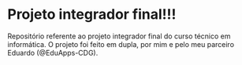 # Projeto integrador final!!!
Repositório referente ao projeto integrador final do curso técnico em informática. O projeto foi feito em dupla, por mim e pelo meu parceiro Eduardo (@EduApps-CDG).
